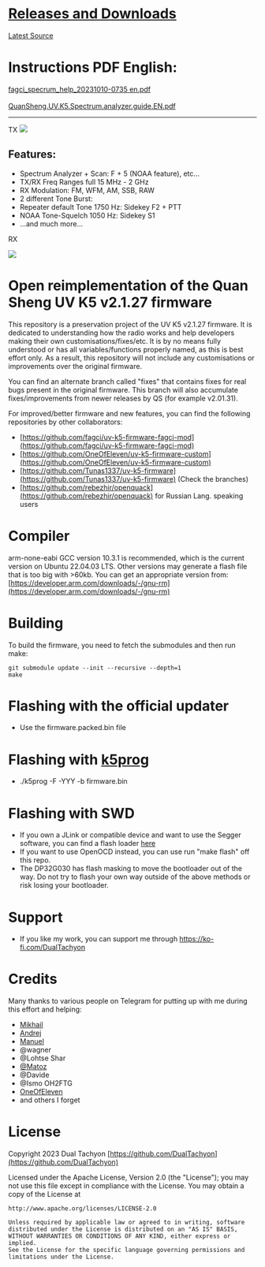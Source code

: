 # [Releases and Downloads](https://github.com/RE3CON/uv-k5-firmware-fagci-mod/releases)<br/>
[Latest Source](https://github.com/RE3CON/uv-k5-firmware-fagci-mod/archive/refs/heads/main.zip)

# Instructions PDF English:
[fagci_specrum_help_20231010-0735 en.pdf](http://quansheng.v6.navy/docs/fagci_specrum_help_20231010-0735%20en.pdf)
<br/><br/>
[QuanSheng.UV.K5.Spectrum.analyzer.guide.EN.pdf](http://quansheng.v6.navy/docs/QuanSheng.UV.K5.Spectrum.analyzer.guide.EN.pdf) 
<hr/>
TX

<img src="/docs/img/display6.jpg" />

## Features:
- Spectrum Analyzer + Scan: F + 5 (NOAA feature), etc...
- TX/RX Freq Ranges full 15 MHz - 2 GHz
- RX Modulation:
FM, WFM, AM, SSB, RAW
- 2 different Tone Burst:
- Repeater default Tone 1750 Hz: Sidekey F2 + PTT
- NOAA Tone-Squelch 1050 Hz: Sidekey S1
- ...and much more...

RX

<img src="/docs/img/display3.jpg" />

# Open reimplementation of the Quan Sheng UV K5 v2.1.27 firmware

This repository is a preservation project of the UV K5 v2.1.27 firmware.
It is dedicated to understanding how the radio works and help developers making their own customisations/fixes/etc.
It is by no means fully understood or has all variables/functions properly named, as this is best effort only.
As a result, this repository will not include any customisations or improvements over the original firmware.

You can find an alternate branch called "fixes" that contains fixes for real bugs present in the original firmware.
This branch will also accumulate fixes/improvements from newer releases by QS (for example v2.01.31).

For improved/better firmware and new features, you can find the following repositories by other collaborators:

* [https://github.com/fagci/uv-k5-firmware-fagci-mod](https://github.com/fagci/uv-k5-firmware-fagci-mod)
* [https://github.com/OneOfEleven/uv-k5-firmware-custom](https://github.com/OneOfEleven/uv-k5-firmware-custom)
* [https://github.com/Tunas1337/uv-k5-firmware](https://github.com/Tunas1337/uv-k5-firmware) (Check the branches)
* [https://github.com/rebezhir/openquack](https://github.com/rebezhir/openquack) for Russian Lang. speaking users

# Compiler

arm-none-eabi GCC version 10.3.1 is recommended, which is the current version on Ubuntu 22.04.03 LTS.
Other versions may generate a flash file that is too big with >60kb.
You can get an appropriate version from: [https://developer.arm.com/downloads/-/gnu-rm](https://developer.arm.com/downloads/-/gnu-rm)

# Building

To build the firmware, you need to fetch the submodules and then run make:
```
git submodule update --init --recursive --depth=1
make
```

# Flashing with the official updater

* Use the firmware.packed.bin file

# Flashing with [k5prog](https://github.com/piotr022/k5prog)

* ./k5prog -F -YYY -b firmware.bin

# Flashing with SWD

* If you own a JLink or compatible device and want to use the Segger software, you can find a flash loader [here](https://github.com/DualTachyon/dp32g030-flash-loader)
* If you want to use OpenOCD instead, you can use run "make flash" off this repo.
* The DP32G030 has flash masking to move the bootloader out of the way. Do not try to flash your own way outside of the above methods or risk losing your bootloader.

# Support

* If you like my work, you can support me through https://ko-fi.com/DualTachyon

# Credits

Many thanks to various people on Telegram for putting up with me during this effort and helping:

* [Mikhail](https://github.com/fagci/)
* [Andrej](https://github.com/Tunas1337)
* [Manuel](https://github.com/manujedi)
* @wagner
* @Lohtse Shar
* [@Matoz](https://github.com/spm81)
* @Davide
* @Ismo OH2FTG
* [OneOfEleven](https://github.com/OneOfEleven)
* and others I forget

# License

Copyright 2023 Dual Tachyon
[https://github.com/DualTachyon](https://github.com/DualTachyon)

Licensed under the Apache License, Version 2.0 (the "License");
you may not use this file except in compliance with the License.
You may obtain a copy of the License at

    http://www.apache.org/licenses/LICENSE-2.0

    Unless required by applicable law or agreed to in writing, software
    distributed under the License is distributed on an "AS IS" BASIS,
    WITHOUT WARRANTIES OR CONDITIONS OF ANY KIND, either express or implied.
    See the License for the specific language governing permissions and
    limitations under the License.

